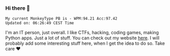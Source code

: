 ### Hi there 👋
<!-- PB START -->
```
My current MonkeyType PB is - WPM:94.21 Acc:97.42
Updated on: 06:26:49 CEST Time
```
<!-- PB END -->
I'm an IT person, just overall. I like CTFs, hacking, coding games, making Python apps. Just a lot of stuff.
You can check out my website [here](https://skill3472.github.io/).
I will probably add some interesting stuff here, when I get the idea to do so. Take care ❤️
